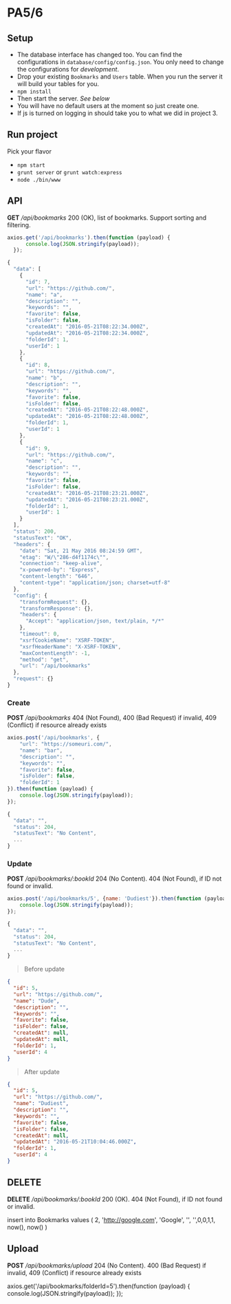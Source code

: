 PA5/6
=====

Setup
-----
- The database interface has changed too. You can find the configurations in `database/config/config.json`. 
You only need to change the configurations for _development_. 
- Drop your existing `Bookmarks` and `Users` table. When you run the server it will build your tables for you. 
- `npm install`
- Then start the server. *_See below_*
- You will have no default users at the moment so just create one. 
- If js is turned on logging in should take you to what we did in project 3.

Run project
-----------
Pick your flavor
- `npm start`
- `grunt server` or `grunt watch:express` 
- `node ./bin/www`

API
---
__GET__ */api/bookmarks* 200 (OK), list of bookmarks. Support sorting and filtering.
```js
axios.get('/api/bookmarks').then(function (payload) {
      console.log(JSON.stringify(payload));
  });

{
  "data": [
    {
      "id": 7,
      "url": "https://github.com/",
      "name": "a",
      "description": "",
      "keywords": "",
      "favorite": false,
      "isFolder": false,
      "createdAt": "2016-05-21T08:22:34.000Z",
      "updatedAt": "2016-05-21T08:22:34.000Z",
      "folderId": 1,
      "userId": 1
    },
    {
      "id": 8,
      "url": "https://github.com/",
      "name": "b",
      "description": "",
      "keywords": "",
      "favorite": false,
      "isFolder": false,
      "createdAt": "2016-05-21T08:22:48.000Z",
      "updatedAt": "2016-05-21T08:22:48.000Z",
      "folderId": 1,
      "userId": 1
    },
    {
      "id": 9,
      "url": "https://github.com/",
      "name": "c",
      "description": "",
      "keywords": "",
      "favorite": false,
      "isFolder": false,
      "createdAt": "2016-05-21T08:23:21.000Z",
      "updatedAt": "2016-05-21T08:23:21.000Z",
      "folderId": 1,
      "userId": 1
    }
  ],
  "status": 200,
  "statusText": "OK",
  "headers": {
    "date": "Sat, 21 May 2016 08:24:59 GMT",
    "etag": "W/\"286-d4f1174c\"",
    "connection": "keep-alive",
    "x-powered-by": "Express",
    "content-length": "646",
    "content-type": "application/json; charset=utf-8"
  },
  "config": {
    "transformRequest": {},
    "transformResponse": {},
    "headers": {
      "Accept": "application/json, text/plain, */*"
    },
    "timeout": 0,
    "xsrfCookieName": "XSRF-TOKEN",
    "xsrfHeaderName": "X-XSRF-TOKEN",
    "maxContentLength": -1,
    "method": "get",
    "url": "/api/bookmarks"
  },
  "request": {}
}
```  

### Create
__POST__ */api/bookmarks* 404 (Not Found), 400 (Bad Request) if invalid,  409 (Conflict) if resource already exists
```js
axios.post('/api/bookmarks', {
    "url": "https://someuri.com/",
    "name": "bar",
    "description": "",
    "keywords": "",
    "favorite": false,
    "isFolder": false,
    "folderId": 1
}).then(function (payload) {
    console.log(JSON.stringify(payload));
});

{
  "data": "",
  "status": 204,
  "statusText": "No Content",
  ...
}
```  

### Update
__POST__ */api/bookmarks/:bookId* 204 (No Content). 404 (Not Found), if ID not found or invalid.
```js
axios.post('/api/bookmarks/5', {name: 'Dudiest'}).then(function (payload) {
    console.log(JSON.stringify(payload));
});

{
  "data": "",
  "status": 204,
  "statusText": "No Content",
  ...
}
```  

> Before update
```json
{
  "id": 5,
  "url": "https://github.com/",
  "name": "Dude",
  "description": "",
  "keywords": "",
  "favorite": false,
  "isFolder": false,
  "createdAt": null,
  "updatedAt": null,
  "folderId": 1,
  "userId": 4
}
```  
 
> After update 
```json
{
  "id": 5,
  "url": "https://github.com/",
  "name": "Dudiest",
  "description": "",
  "keywords": "",
  "favorite": false,
  "isFolder": false,
  "createdAt": null,
  "updatedAt": "2016-05-21T10:04:46.000Z",
  "folderId": 1,
  "userId": 4
}
```  

## DELETE
__DELETE__ */api/bookmarks/:bookId* 200 (OK). 404 (Not Found), if ID not found or invalid.



insert into Bookmarks values ( 2, 'http://google.com', 'Google', '', '',0,0,1,1, now(), now() )



## Upload
__POST__ */api/bookmarks/upload* 204 (No Content). 400 (Bad Request) if invalid,  409 (Conflict) if resource already exists

axios.get('/api/bookmarks/folderId=5').then(function (payload) {
      console.log(JSON.stringify(payload));
  });